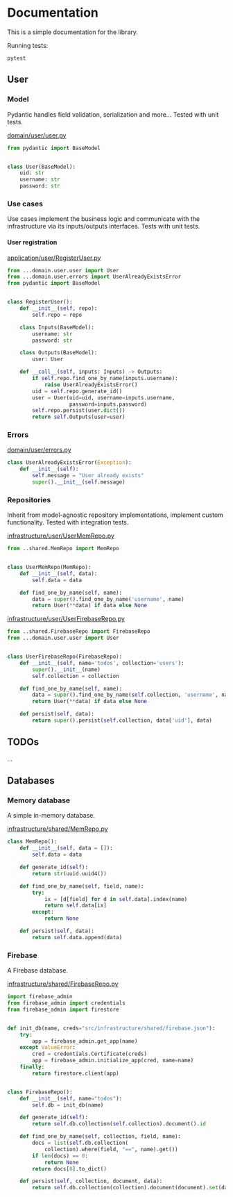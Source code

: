 # Documentation

This is a simple documentation for the library.

Running tests:

```
pytest
```

## User

### Model

Pydantic handles field validation, serialization and more... Tested with unit tests.

[domain/user/user.py](../domain/user/user.py)

```python
from pydantic import BaseModel


class User(BaseModel):
    uid: str
    username: str
    password: str
```

### Use cases

Use cases implement the business logic and communicate with the infrastructure via its inputs/outputs interfaces. Tests with unit tests.

#### User registration

[application/user/RegisterUser.py](../application/user/RegisterUser.py)

```python
from ...domain.user.user import User
from ...domain.user.errors import UserAlreadyExistsError
from pydantic import BaseModel


class RegisterUser():
    def __init__(self, repo):
        self.repo = repo

    class Inputs(BaseModel):
        username: str
        password: str

    class Outputs(BaseModel):
        user: User

    def __call__(self, inputs: Inputs) -> Outputs:
        if self.repo.find_one_by_name(inputs.username):
            raise UserAlreadyExistsError()
        uid = self.repo.generate_id()
        user = User(uid=uid, username=inputs.username,
                    password=inputs.password)
        self.repo.persist(user.dict())
        return self.Outputs(user=user)
```

### Errors

[domain/user/errors.py](../domain/user/errors.py)

```python
class UserAlreadyExistsError(Exception):
    def __init__(self):
        self.message = "User already exists"
        super().__init__(self.message)
```

### Repositories

Inherit from model-agnostic repository implementations, implement custom functionality. Tested with integration tests.

[infrastructure/user/UserMemRepo.py](../infrastructure/user/UserMemRepo.py)

```python
from ..shared.MemRepo import MemRepo


class UserMemRepo(MemRepo):
    def __init__(self, data):
        self.data = data

    def find_one_by_name(self, name):
        data = super().find_one_by_name('username', name)
        return User(**data) if data else None
```

[infrastructure/user/UserFirebaseRepo.py](../infrastructure/user/UserFirebaseRepo.py)

```python
from ..shared.FirebaseRepo import FirebaseRepo
from ...domain.user.user import User


class UserFirebaseRepo(FirebaseRepo):
    def __init__(self, name='todos', collection='users'):
        super().__init__(name)
        self.collection = collection

    def find_one_by_name(self, name):
        data = super().find_one_by_name(self.collection, 'username', name)
        return User(**data) if data else None

    def persist(self, data):
        return super().persist(self.collection, data['uid'], data)
```

## TODOs

...

## Databases

### Memory database

A simple in-memory database.

[infrastructure/shared/MemRepo.py](../infrastructure/shared/MemRepo.py)

```python
class MemRepo():
    def __init__(self, data = []):
        self.data = data

    def generate_id(self):
        return str(uuid.uuid4())

    def find_one_by_name(self, field, name):
        try:
            ix = [d[field] for d in self.data].index(name)
            return self.data[ix]
        except:
            return None

    def persist(self, data):
        return self.data.append(data)

```

### Firebase

A Firebase database.

[infrastructure/shared/FirebaseRepo.py](../infrastructure/shared/FirebaseRepo.py)

```python
import firebase_admin
from firebase_admin import credentials
from firebase_admin import firestore


def init_db(name, creds="src/infrastructure/shared/firebase.json"):
    try:
        app = firebase_admin.get_app(name)
    except ValueError:
        cred = credentials.Certificate(creds)
        app = firebase_admin.initialize_app(cred, name=name)
    finally:
        return firestore.client(app)


class FirebaseRepo():
    def __init__(self, name="todos"):
        self.db = init_db(name)

    def generate_id(self):
        return self.db.collection(self.collection).document().id

    def find_one_by_name(self, collection, field, name):
        docs = list(self.db.collection(
            collection).where(field, "==", name).get())
        if len(docs) == 0:
            return None
        return docs[0].to_dict()

    def persist(self, collection, document, data):
        return self.db.collection(collection).document(document).set(data)
```
